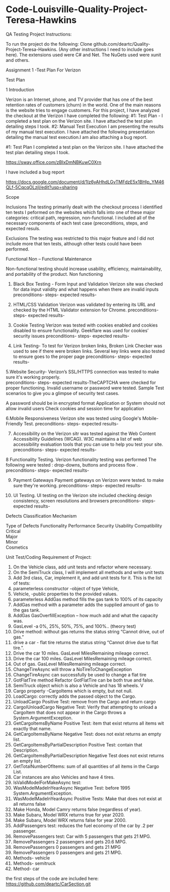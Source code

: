 # Code-Louisville-Quality-Project-Teresa-Hawkins

 QA Testing Project Instructions:

To run the project do the following: Clone github.com/deartc/Quality-Project-Teresa-Hawkins. (Any other instructions I need to include goes here).  The extensions used were C# and Net.  The NuGets used were xunit and others.  


 
 Assignment 1  -Test Plan  For Verizon 
  
 
Test Plan
 
1	Introduction


Verizon is an Internet, phone, and TV provider that has one of the best retention rates of customers (churn) in the world. One of the main reasons is the website tries to engage customers. For this project, I have analyzed the checkout at the Verizon   I have completed the following: #1: Test Plan - I completed a test plan on the Verizon site. I have attached the test plan detailing steps I took. #2: Manual Test Execution I am presenting the results of my manual test execution. I have attached the following presentation detailing the manual test execution.I am also attaching a bug report.
 

#1: Test Plan
I completed a test plan on the Verizon site.  I have attached the test plan detailing steps I took.

https://sway.office.com/zBIxDmNBKuwC0Xrn
	

	
I have included a bug report


https://docs.google.com/document/d/1lz6yAHhdLGvTMFdzE5x1BHlp_YM46QLf-5CqcqOLzjI/edit?usp=sharing


 Scope 
 
Inclusions  The testing primarily dealt with the checkout process   I identified ten tests I peformed on the websites which falls into one of these major categories: critical path, regression, non-functional.   l  included all of the necessary components of each test case (preconditions, steps,  and expected resuls.
 
Exclusions   The testing was restricted  to this major feature and I did not include more that ten tests, although other tests could have been performed. 

   


Functional
Non – Functional
Maintenance

Non-functional testing should increase usability, efficiency, maintainability, and portability of the product.  Non functioning 
1.	 Black Box Testing - Form Input and Validation 
  Verizon site  was checked for data input validity and what happens when there are invalid inputs 
  preconditions- 
  steps-
  expected results-

2.	HTML/CSS Validation 
Verizon was validated by entering its URL and checked by the HTML Validator extension for Chrome. 
 preconditions- 
  steps-
  expected results-

3. Cookie Testing   Verizon was tested with cookies enabled and cookies disabled to ensure functionality.   Geekflare was used for cookies’  security issues
 preconditions- 
  steps-
  expected results-

 4.  Link Testing- To test for Verizon broken links, Broken Link Checker was used to see if there were broken links. Several key links were also tested to ensure goes to the proper page 
  preconditions- 
  steps-
  expected results-

5.Website Security- Verizon’s SSL/HTTPS connection was tested to make sure it's working properly.  
 preconditions- 
  steps-
  expected results-TheCAPTCHA were checked  for proper functioning.   Invalid username or password were tested.  Sample Test scenarios to give you a glimpse of security test cases.

A password should be in encrypted format
Application or System should not allow invalid users
Check cookies and session time for application

6.Mobile Responsiveness Verizon site was tested using Google's Mobile-Friendly Test. 
 preconditions- 
  steps-
  expected results-

7.  Accessibility on the  Verizon  sitr was tested against the Web Content Accessibility Guidelines (WCAG).   W3C maintains a list of web accessibility evaluation tools that you can use to help you test your site.
   preconditions- 
  steps-
  expected results-
  
8  Functionality Testing.  Verizon functionality testing was performed The following were tested : drop-downs, buttons  and process flow .
 preconditions- 
  steps-
  expected results-

9.  Payment Gateways    Payment gateways on Verizon wwre tested. to make sure they're working.
preconditions- 
  steps-
  expected results-

10. UI Testing. UI testing on the Verizon site included checking  design consistency, screen resolutions and browsers
 preconditions- 
  steps-
  expected results-
 
   Defects Classification Mechanism
 
Type of Defects 	Functionality 	Performance 	Security 	Usability	Compatibility 
Critical	 	 	 	 	 
Major	 	 	 	 	 
Minor	 	 	 	 	 
Cosmetics	 	 	 	 	 
 


 Unit Test/Coding Requirement of Project:

  
1. On the Vehicle class, add unit tests  and refactor where necessary.
2. On the SemiTruck class, I will implement all methods and write unit tests 
3. Add 3rd class, Car, implement it, and add unit tests for it. 
This is the list of tests:
1.	parameterless constructor -object of type Vehicle, 
2.	Vehicle, -public properties to the provided values.
3.	 parameterless AddGas method fills the gas tank to 100% of its capacity
4.	 AddGas method with a parameter adds the supplied amount of gas to the gas tank.
5.	AddGas GasOverfillException – how much add and what the capacity was.
6.	 GasLevel -a  0%, 25%, 50%, 75%, and 100%..  (theory test)
7.	Drive method: without gas returns the status string “Cannot drive, out of gas.”
8.	 drive a car - flat tire returns the status string “Cannot drive due to flat tire.”.
9.	Drive the car 10 miles. GasLevel MilesRemaining mileage correct.
10.	Drive the car 100 miles. GasLevel MilesRemaining mileage correct.
11.	Out of gas. GasLevel MilesRemaining mileage correct.
12.	ChangeTireAsync will throw a NoTireToChangeException 
13.	ChangeTireAsync can successfully be used to change a flat tire
14.	 GotFlatTire method Refactor GotFlatTire can be both true and false. 
15.	 SemiTruck object which is also a Vehicle and has 18 wheels. V
16.	Cargo property -CargoItems which is empty, but not null.
17.	LoadCargo: correctly adds the passed object to the Cargo.
18.	UnloadCargo Positive Test: remove  from the Cargo and return cargo 
19.	CargoIUnloadCargo Negative Test: Verify that attempting to unload a CargoItem that does not appear in the Cargo throws a System.ArgumentException.
20.	GetCargoItemsByName Positive Test: item that exist returns all items wit exactly that name. 
21.	GetCargoItemsByName Negative Test: does not exist returns an empty list.
22.	GetCargoItemsByPartialDescription Positive Test: contain that Description.
23.	GetCargoItemsByPartialDescription Negative Test does not exist returns an empty list.
24.	GetTotalNumberOfItems: sum of all quantities of all items in the Cargo List.
25.	Car instances are also Vehicles and have 4 tires.
26.	IsValidModelForMakeAsync test: 
27.	WasModelMadeInYearAsync Negative Test: before 1995 System.ArgumentException.
28.	WasModelMadeInYearAsync Positive Tests:  Make that does not exist at all returns false
29.	Make Honda, Model Camry returns false (regardless of year).
30.	Make Subaru, Model WRX returns true for year 2020.
31.	Make Subaru, Model WRX returns false for year 2000.
32.	AddPassengers test: reduces the fuel economy of the car by .2 per passenger.
33.	RemovePassengers test:  Car with 5 passengers that gets 21 MPG.
34.	RemovePassengers  2 passengers and gets 20.6 MPG.
35.	RemovePassengers 0 passengers and gets 21 MPG
36.	RemovePassengers 0 passengers and gets 21 MPG.
37.	Methods-  vehicle
38.	 Methods- semitruck
39.	Method- car


the first steps of the code are included here: https://github.com/deartc/CarSection.git


